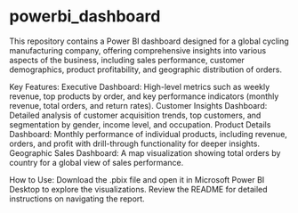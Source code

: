 # powerbi_dashboard
This repository contains a Power BI dashboard designed for a global cycling manufacturing company, offering comprehensive insights into various aspects of the business, including sales performance, customer demographics, product profitability, and geographic distribution of orders.

Key Features: 
Executive Dashboard: High-level metrics such as weekly revenue, top products by order, and key performance indicators (monthly revenue, total orders, and return rates).
Customer Insights Dashboard: Detailed analysis of customer acquisition trends, top customers, and segmentation by gender, income level, and occupation.
Product Details Dashboard: Monthly performance of individual products, including revenue, orders, and profit with drill-through functionality for deeper insights.
Geographic Sales Dashboard: A map visualization showing total orders by country for a global view of sales performance.

How to Use:
Download the .pbix file and open it in Microsoft Power BI Desktop to explore the visualizations.
Review the README for detailed instructions on navigating the report.
